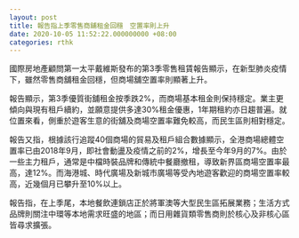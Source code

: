 ```yaml
---
layout: post
title: 報告指上季零售商舖租金回穩　空置率則上升
date: 2020-10-05 11:52:22.000000000 +08:00
categories: rthk
---
```


國際房地產顧問第一太平戴維斯發布的第3季零售租賃報告顯示，在新型肺炎疫情下，雖然零售商舖租金回穩，但商場舖空置率則顯著上升。

報告顯示，第3季優質街舖租金按季跌2%，而商場基本租金則保持穩定。業主更傾向與現有租戶續約，並願意提供多達30%租金優惠，1年期租約亦日趨普遍。就位置來看，側重於遊客生意的街舖及商場空置率難免較高，而民生區則相對穩定。

報告又指，根據該行追蹤40個商場的貿易及租戶組合數據顯示，全港商場總體空置率已由2018年9月，即社會動盪及疫情之前的2%，增長至今年9月的7%。由於一些主力租戶，通常是中檔時裝品牌和傳統中餐廳撤租，導致新界區商場空置率最高，達12%。而海港城、時代廣場及新城市廣場等受內地遊客歡迎的商場空置率較高，近幾個月已攀升至10%以上。

報告指，在上季尾，本地餐飲連鎖店正於將軍澳等大型民生區拓展業務；生活方式品牌則關注中環等本地需求旺盛的地區；而日用雜貨類零售商則於核心及非核心區皆尋求擴張。
